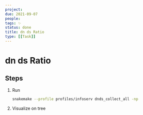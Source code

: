 ```yaml
---
project:
due: 2021-09-07
people:
tags: ✨
status: done
title: dn ds Ratio
type: [[Task]]
---
```


# dn ds Ratio

## Steps

1. Run
	```bash
	snakemake --profile profiles/infoserv dnds_collect_all -np
	```
2. Visualize on tree
